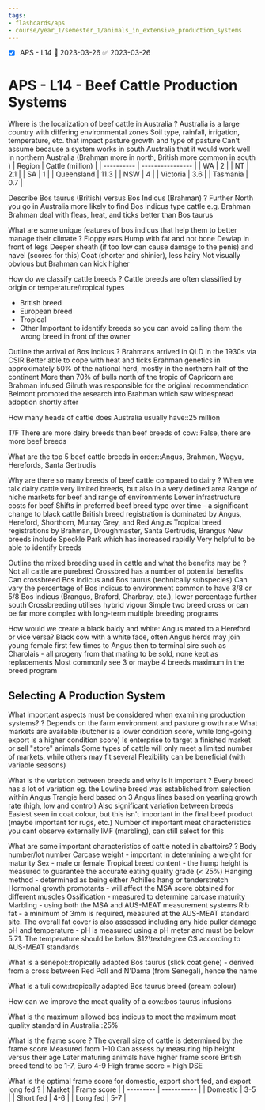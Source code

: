 ```yaml
---
tags:
- flashcards/aps
- course/year_1/semester_1/animals_in_extensive_production_systems
---
```


- [x] APS - L14 📅 2023-03-26 ✅ 2023-03-26

# APS - L14 - Beef Cattle Production Systems

Where is the localization of beef cattle in Australia
?
Australia is a large country with differing environmental zones
Soil type, rainfall, irrigation, temperature, etc. that impact pasture growth and type of pasture
Can't assume because a system works in south Australia that it would work well in northern Australia (Brahman more in north, British more common in south )
| Region     | Cattle (million) |
| ---------- | ---------------- |
| WA         | 2                |
| NT         | 2.1              |
| SA         | 1                |
| Queensland | 11.3             |
| NSW        | 4                |
| Victoria   | 3.6               |
| Tasmania   | 0.7              |


Describe Bos taurus (British) versus Bos Indicus (Brahman)
?
Further North you go in Australia more likely to find Bos indicus type cattle e.g. Brahman
Brahman deal with fleas, heat, and ticks better than Bos taurus

What are some unique features of bos indicus that help them to better manage their climate
?
Floppy ears
Hump with fat and not bone
Dewlap in front of legs
Deeper sheath (if too low can cause damage to the penis) and navel (scores for this)
Coat (shorter and shinier), less hairy
Not visually obvious but Brahman can kick higher

How do we classify cattle breeds
?
Cattle breeds are often classified by origin or temperature/tropical types
- British breed
- European breed
- Tropical
- Other
Important to identify breeds so you can avoid calling them the wrong breed in front of the owner

Outline the arrival of Bos indicus
?
Brahmans arrived in QLD in the 1930s via CSIR
Better able to cope with heat and ticks
Brahman genetics in approximately 50% of the national herd, mostly in the northern half of the continent
More than 70% of bulls north of the tropic of Capricorn are Brahman infused
Gilruth was responsible for the original recommendation
Belmont promoted the research into Brahman which saw widespread adoption shortly after

How many heads of cattle does Australia usually have::25 million

T/F There are more dairy breeds than beef breeds of cow::False, there are more beef breeds

What are the top 5 beef cattle breeds in order::Angus, Brahman, Wagyu, Herefords, Santa Gertrudis

Why are there so many breeds of beef cattle compared to dairy
?
When we talk dairy cattle very limited breeds, but also in a very defined area
Range of niche markets for beef and range of environments
Lower infrastructure costs for beef
Shifts in preferred beef breed type over time - a significant change to black cattle
British breed registration is dominated by Angus, Hereford, Shorthorn, Murray Grey, and Red Angus
Tropical breed registrations by Brahman, Droughmaster, Santa Gertrudis, Brangus
New breeds include Speckle Park which has increased rapidly
Very helpful to be able to identify breeds

Outline the mixed breeding used in cattle and what the benefits may be
?
Not all cattle are purebred
Crossbred has a number of potential benefits
Can crossbreed Bos indicus and Bos taurus (technically subspecies)
Can vary the percentage of Bos indicus to environment common to have 3/8 or 5/8 Bos indicus (Brangus, Braford, Charbray, etc.), lower percentage further south
Crossbreeding utilises hybrid vigour
Simple two breed cross or can be far more complex with long-term multiple breeding programs

How would we create a black baldy and white::Angus mated to a Hereford or vice versa? Black cow with a white face, often Angus herds may join young female first few times to Angus then to terminal sire such as Charolais - all progeny from that mating to be sold, none kept as replacements
Most commonly see 3 or maybe 4 breeds maximum in the breed program

## Selecting A Production System

What important aspects must be considered when examining production systems?
?
Depends on the farm environment and pasture growth rate
What markets are available (butcher is a lower condition score, while long-going export is a higher condition score)
Is enterprise to target a finished market or sell "store" animals
Some types of cattle will only meet a limited number of markets, while others may fit several
Flexibility can be beneficial (with variable seasons)

What is the variation between breeds and why is it important
?
Every breed has a lot of variation eg. the Lowline breed was established from selection within Angus
Trangie herd based on 3 Angus lines based on yearling growth rate (high, low and control)
Also significant variation between breeds
Easiest seen in coat colour, but this isn't important in the final beef product (maybe important for rugs, etc.)
Number of important meat characteristics you cant observe externally IMF (marbling), can still select for this

What are some important characteristics of cattle noted in abattoirs?
?
Body number/lot number
Carcase weight - important in determining a weight for maturity
Sex - male or female
Tropical breed content - the hump height is measured to guarantee the accurate eating quality grade (< 25%)
Hanging method - determined as being either Achilles hang or tenderstretch
Hormonal growth promotants - will affect the MSA score obtained for different muscles
Ossification - measured to determine carcase maturity
Marbling - using both the MSA and AUS-MEAT measurement systems
Rib fat - a minimum of 3mm is required, measured at the AUS-MEAT standard site. The overall fat cover is also assessed including any hide puller damage
pH and temperature - pH is measured using a pH meter and must be below 5.71. The temperature should be below $12\textdegree C$ according to AUS-MEAT standards

What is a senepol::tropically adapted Bos taurus (slick coat gene) - derived from a cross between Red Poll and N'Dama (from Senegal), hence the name

What is a tuli cow::tropically adapted Bos taurus breed (cream colour)

How can we improve the meat quality of a cow::bos taurus infusions

What is the maximum allowed bos indicus to meet the maximum meat quality standard in Australia::25%

What is the frame score
?
The overall size of cattle is determined by the frame score
Measured from 1-10
Can assess by measuring hip height versus their age
Later maturing animals have higher frame score
British breed tend to be 1-7, Euro 4-9
High frame score = high DSE

What is the optimal frame score for domestic, export short fed, and export long fed
?
| Market    | Frame score |
| --------- | ----------- |
| Domestic | 3-5         |
| Short fed | 4-6         |
| Long fed  | 5-7         |


